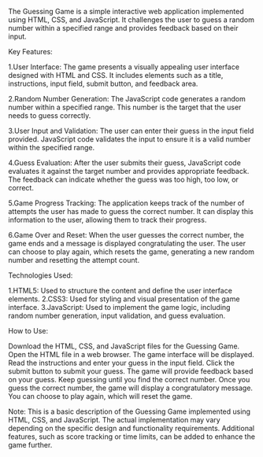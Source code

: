 The Guessing Game is a simple interactive web application implemented using HTML, CSS, and JavaScript. It challenges the user to guess a random number within a specified range and provides feedback based on their input.

Key Features:

1.User Interface: The game presents a visually appealing user interface designed with HTML and CSS. It includes elements such as a title, instructions, input field, submit button, and feedback area.

2.Random Number Generation: The JavaScript code generates a random number within a specified range. This number is the target that the user needs to guess correctly.

3.User Input and Validation: The user can enter their guess in the input field provided. JavaScript code validates the input to ensure it is a valid number within the specified range.

4.Guess Evaluation: After the user submits their guess, JavaScript code evaluates it against the target number and provides appropriate feedback. The feedback can indicate whether the guess was too high, too low, or correct.

5.Game Progress Tracking: The application keeps track of the number of attempts the user has made to guess the correct number. It can display this information to the user, allowing them to track their progress.

6.Game Over and Reset: When the user guesses the correct number, the game ends and a message is displayed congratulating the user. The user can choose to play again, which resets the game, generating a new random number and resetting the attempt count.

Technologies Used:

1.HTML5: Used to structure the content and define the user interface elements.
2.CSS3: Used for styling and visual presentation of the game interface.
3.JavaScript: Used to implement the game logic, including random number generation, input validation, and guess evaluation.

How to Use:

Download the HTML, CSS, and JavaScript files for the Guessing Game.
Open the HTML file in a web browser.
The game interface will be displayed.
Read the instructions and enter your guess in the input field.
Click the submit button to submit your guess.
The game will provide feedback based on your guess.
Keep guessing until you find the correct number.
Once you guess the correct number, the game will display a congratulatory message.
You can choose to play again, which will reset the game.

Note:
This is a basic description of the Guessing Game implemented using HTML, CSS, and JavaScript. The actual implementation may vary depending on the specific design and functionality requirements. Additional features, such as score tracking or time limits, can be added to enhance the game further.
